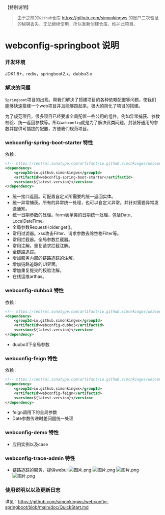 【特别说明】
> 由于之前的`Github`仓库 https://github.com/simonkingws 的账户二次验证的秘钥丢失，无法继续使用，所以重新创建仓库，维护此项目。

# webconfig-springboot 说明

### 开发环境
JDK1.8+，redis，springboot2.x，dubbo3.x

### 解决的问题
`Springboot`项目的出现，帮我们解决了搭建项目的各种依赖配置等问题，使我们能够快速搭建一个web项目并且能够跑起来，极大的简化了项目的搭建。

为了规范项目，很多项目已经要求全局配置一些公用的组件，例如异常捕获、参数校验、统一返回参数等。所以`webconfig`就是为了解决此类问题，封装好通用的参数并提供可插拔的配置，方便我们规范项目。

### webconfig-spring-boot-starter 特性
依赖：
```xml
<!-- https://central.sonatype.com/artifact/io.github.simonkingws/webconfig-spring-boot-starte -->
<dependency>
    <groupId>io.github.simonkingws</groupId>
    <artifactId>webconfig-spring-boot-starter</artifactId>
    <version>${latest.version}</version>
</dependency>
```
* 统一接口返回。可配置自定义所需要的统一返回实体。
* 统一异常捕获。所有的异常统一处理，也可以自定义异常。并针对需要异常发送通知。
* 统一日期参数的处理。form表单类的日期统一处理，包括Date、LocalDateTime。
* 全局参数RequestHolder.get()。
* 常用过滤器。xss攻击Filter、请求参数去除空格Filter等。
* 常用拦截器。全局参数拦截器。
* 常用注解。重复请求拦截注解。
* 全链路追踪。
* 增加服务内部的链路追踪的注解。
* 增加链路追踪的UI界面。
* 增加重复提交的校验注解。
* 在线运维arthas。

### webconfig-dubbo3 特性
依赖：
```xml
<!-- https://central.sonatype.com/artifact/io.github.simonkingws/webconfig-dubbo3 -->
<dependency>
    <groupId>io.github.simonkingws</groupId>
    <artifactId>webconfig-dubbo3</artifactId>
    <version>${latest.version}</version>
</dependency>
```
* duubo3下全局参数

### webconfig-feign 特性
依赖：
```xml
<!-- https://central.sonatype.com/artifact/io.github.simonkingws/webconfig-feign -->
<dependency>
    <groupId>io.github.simonkingws</groupId>
    <artifactId>webconfig-feign</artifactId>
    <version>${latest.version}</version>
</dependency>
```
* feign调用下的全局参数
* Date参数传递时差问题统一处理

### webconfig-demo 特性
* 应用实例以及case

### webconfig-trace-admin 特性
* 链路追踪的服务，提供webui
![图片.png](https://s2.loli.net/2024/03/25/ylXYNHi3KzUOgpj.png)
![图片.png](https://s2.loli.net/2024/03/25/K9XaGNW8gY7nTh6.png)
![图片.png](https://s2.loli.net/2024/03/25/GHpOBelPhUVuNQi.png)
![图片.png](https://s2.loli.net/2024/03/25/v3JC68TrjygIZiV.png)

### 使用说明以以及更新日志
详见：https://github.com/simonkingws/webconfig-springboot/blob/main/doc/QuickStart.md
